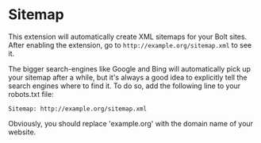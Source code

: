 Sitemap
=======

This extension will automatically create XML sitemaps for your Bolt sites. After enabling the extension, go to
`http://example.org/sitemap.xml` to see it.

The bigger search-engines like Google and Bing will automatically pick up your sitemap after a while, but it's always
a good idea to explicitly tell the search engines where to find it. To do so, add the following line to your robots.txt
file:

    Sitemap: http://example.org/sitemap.xml

Obviously, you should replace 'example.org' with the domain name of your website.
